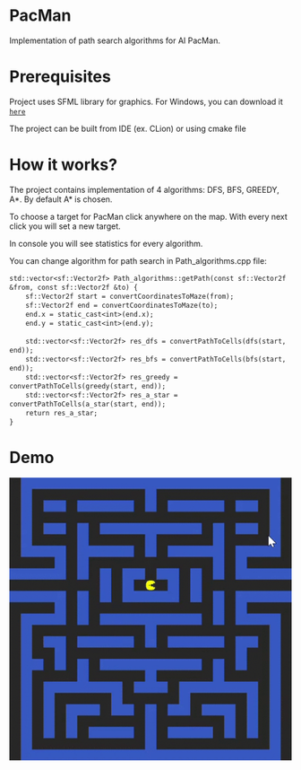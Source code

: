 # PacMan
Implementation of path search algorithms for AI PacMan.

# Prerequisites
Project uses SFML library for graphics. For Windows, you can download it <a href="https://www.sfml-dev.org/download.php" target="_blank">`here`</a>

The project can be built from IDE (ex. CLion) or using cmake file

# How it works?
The project contains implementation of 4 algorithms: DFS, BFS, GREEDY, A*. By default A* is chosen. 

To choose a target for PacMan click anywhere on the map. With every next click you will set a new target.

In console you will see statistics for every algorithm.

You can change algorithm for path search in Path_algorithms.cpp file: 
```
std::vector<sf::Vector2f> Path_algorithms::getPath(const sf::Vector2f &from, const sf::Vector2f &to) {
    sf::Vector2f start = convertCoordinatesToMaze(from);
    sf::Vector2f end = convertCoordinatesToMaze(to);
    end.x = static_cast<int>(end.x);
    end.y = static_cast<int>(end.y);

    std::vector<sf::Vector2f> res_dfs = convertPathToCells(dfs(start, end));
    std::vector<sf::Vector2f> res_bfs = convertPathToCells(bfs(start, end));
    std::vector<sf::Vector2f> res_greedy = convertPathToCells(greedy(start, end));
    std::vector<sf::Vector2f> res_a_star = convertPathToCells(a_star(start, end));
    return res_a_star;
}
```

# Demo
![](PACMAN_GAME.gif)
